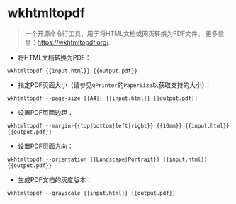 # wkhtmltopdf

> 一个开源命令行工具，用于将HTML文档或网页转换为PDF文件。
> 更多信息：<https://wkhtmltopdf.org/>.

- 将HTML文档转换为PDF：

`wkhtmltopdf {{input.html}} {{output.pdf}}`

- 指定PDF页面大小（请参见`QPrinter`的`PaperSize`以获取支持的大小）：

`wkhtmltopdf --page-size {{A4}} {{input.html}} {{output.pdf}}`

- 设置PDF页面边距：

`wkhtmltopdf --margin-{{top|bottom|left|right}} {{10mm}} {{input.html}} {{output.pdf}}`

- 设置PDF页面方向：

`wkhtmltopdf --orientation {{Landscape|Portrait}} {{input.html}} {{output.pdf}}`

- 生成PDF文档的灰度版本：

`wkhtmltopdf --grayscale {{input.html}} {{output.pdf}}`